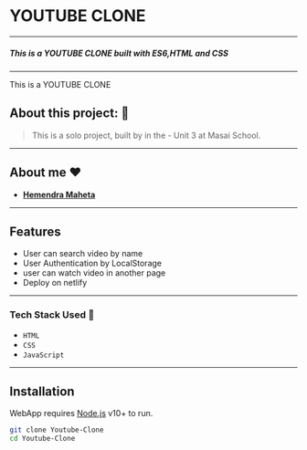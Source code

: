 # YOUTUBE CLONE
---
##### This is a YOUTUBE CLONE built with ES6,HTML and CSS
---
This is a YOUTUBE CLONE 
## About this project: 🙌
> This is a solo project, built by  in the  - Unit 3 at Masai School.

---
## About me ❤️
- **[Hemendra Maheta](https://github.com/hmehta051)**
---
## Features

- User can search video by name
- User Authentication by LocalStorage
- user can watch video in another page
- Deploy on netlify

---

### Tech Stack Used 🔧
- `HTML`
- `CSS`
- `JavaScript`
---
## Installation

WebApp requires [Node.js](https://nodejs.org/) v10+ to run.

```sh
git clone Youtube-Clone
cd Youtube-Clone
```
